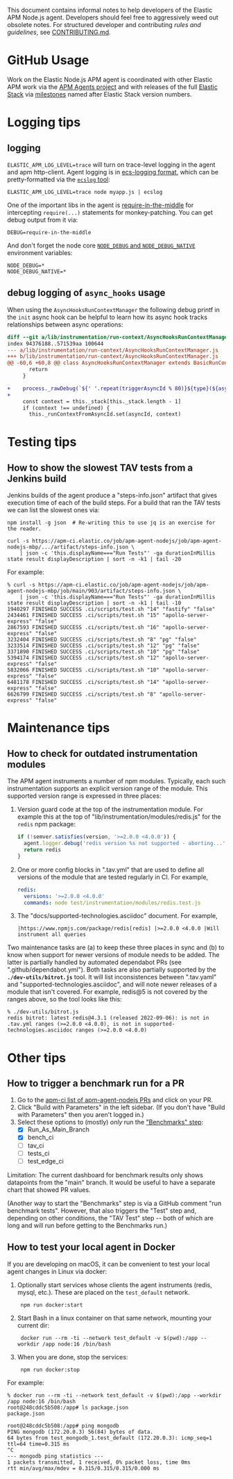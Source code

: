 This document contains informal notes to help developers of the Elastic APM
Node.js agent. Developers should feel free to aggressively weed out obsolete
notes. For structured developer and contributing *rules and guidelines*, see
[CONTRIBUTING.md](./CONTRIBUTING.md).


# GitHub Usage

Work on the Elastic Node.js APM agent is coordinated with other Elastic APM
work via the [APM Agents project](https://github.com/orgs/elastic/projects/454?card_filter_query=label%3Aagent-nodejs)
and with releases of the full [Elastic Stack](https://www.elastic.co/elastic-stack) via
[milestones](https://github.com/elastic/apm-agent-nodejs/milestones) named
after Elastic Stack version numbers.


# Logging tips

## logging

`ELASTIC_APM_LOG_LEVEL=trace` will turn on trace-level logging in the agent
and apm http-client. Agent logging is in [ecs-logging format](https://www.elastic.co/guide/en/ecs-logging/overview/current/intro.html),
which can be pretty-formatted via the [`ecslog` tool](https://github.com/trentm/go-ecslog):

    ELASTIC_APM_LOG_LEVEL=trace node myapp.js | ecslog

One of the important libs in the agent is [require-in-the-middle](https://github.com/elastic/require-in-the-middle)
for intercepting `require(...)` statements for monkey-patching. You can get
debug output from it via:

    DEBUG=require-in-the-middle

And don't forget the node core [`NODE_DEBUG` and `NODE_DEBUG_NATIVE`](https://nodejs.org/api/all.html#cli_node_debug_module)
environment variables:

    NODE_DEBUG=*
    NODE_DEBUG_NATIVE=*


## debug logging of `async_hooks` usage

When using the `AsyncHooksRunContextManager` the following debug printf in
the `init` async hook can be helpful to learn how its async hook tracks
relationships between async operations:

```diff
diff --git a/lib/instrumentation/run-context/AsyncHooksRunContextManager.js b/lib/instrumentation/run-context/AsyncHooksRunContextManager.js
index 94376188..571539aa 100644
--- a/lib/instrumentation/run-context/AsyncHooksRunContextManager.js
+++ b/lib/instrumentation/run-context/AsyncHooksRunContextManager.js
@@ -60,6 +60,8 @@ class AsyncHooksRunContextManager extends BasicRunContextManager {
       return
     }

+    process._rawDebug(`${' '.repeat(triggerAsyncId % 80)}${type}(${asyncId}): triggerAsyncId=${triggerAsyncId} executionAsyncId=${asyncHooks.executionAsyncId()}`);
+
     const context = this._stack[this._stack.length - 1]
     if (context !== undefined) {
       this._runContextFromAsyncId.set(asyncId, context)
```


# Testing tips

## How to show the slowest TAV tests from a Jenkins build

Jenkins builds of the agent produce a "steps-info.json" artifact that gives
execution time of each of the build steps. For a build that ran the TAV tests
we can list the slowest ones via:

```
npm install -g json  # Re-writing this to use jq is an exercise for the reader.

curl -s https://apm-ci.elastic.co/job/apm-agent-nodejs/job/apm-agent-nodejs-mbp/.../artifact/steps-info.json \
    | json -c 'this.displayName==="Run Tests"' -ga durationInMillis state result displayDescription | sort -n -k1 | tail -20
```

For example:

```
% curl -s https://apm-ci.elastic.co/job/apm-agent-nodejs/job/apm-agent-nodejs-mbp/job/main/903/artifact/steps-info.json \
    | json -c 'this.displayName==="Run Tests"' -ga durationInMillis state result displayDescription | sort -n -k1 | tail -10
1940297 FINISHED SUCCESS .ci/scripts/test.sh "14" "fastify" "false"
2434461 FINISHED SUCCESS .ci/scripts/test.sh "15" "apollo-server-express" "false"
2867593 FINISHED SUCCESS .ci/scripts/test.sh "16" "apollo-server-express" "false"
3232404 FINISHED SUCCESS .ci/scripts/test.sh "8" "pg" "false"
3233514 FINISHED SUCCESS .ci/scripts/test.sh "12" "pg" "false"
3371890 FINISHED SUCCESS .ci/scripts/test.sh "10" "pg" "false"
5394174 FINISHED SUCCESS .ci/scripts/test.sh "12" "apollo-server-express" "false"
5832066 FINISHED SUCCESS .ci/scripts/test.sh "10" "apollo-server-express" "false"
6481178 FINISHED SUCCESS .ci/scripts/test.sh "14" "apollo-server-express" "false"
6626799 FINISHED SUCCESS .ci/scripts/test.sh "8" "apollo-server-express" "false"
```

# Maintenance tips

## How to check for outdated instrumentation modules

The APM agent instruments a number of npm modules. Typically, each such
instrumentation supports an explicit version range of the module. This supported
version range is expressed in three places:

1. Version guard code at the top of the instrumentation module. For example this
   at the top of "lib/instrumentation/modules/redis.js" for the `redis` npm
   package:

    ```js
    if (!semver.satisfies(version, '>=2.0.0 <4.0.0')) {
      agent.logger.debug('redis version %s not supported - aborting...', version)
      return redis
    }
    ```

2. One or more config blocks in ".tav.yml" that are used to define all versions
   of the module that are tested regularly in CI. For example,

    ```yaml
    redis:
      versions: '>=2.0.0 <4.0.0'
      commands: node test/instrumentation/modules/redis.test.js
    ```

3. The "docs/supported-technologies.asciidoc" document. For example,

    ```
    |https://www.npmjs.com/package/redis[redis] |>=2.0.0 <4.0.0 |Will instrument all queries
    ```

Two maintenance tasks are (a) to keep these three places in sync and (b) to
know when support for newer versions of module needs to be added. The latter
is partially handled by automated dependabot PRs (see ".github/dependabot.yml").
Both tasks are also partially supported by the **`./dev-utils/bitrot.js`** tool.
It will list inconsistences between ".tav.yaml" and
"supported-technologies.asciidoc", and will note newer releases of a module
that isn't covered. For example, redis@5 is not covered by the ranges above,
so the tool looks like this:

```
% ./dev-utils/bitrot.js
redis bitrot: latest redis@4.3.1 (released 2022-09-06): is not in .tav.yml ranges (>=2.0.0 <4.0.0), is not in supported-technologies.asciidoc ranges (>=2.0.0 <4.0.0)
```


# Other tips

## How to trigger a benchmark run for a PR

1. Go to the [apm-ci list of apm-agent-nodejs PRs](https://apm-ci.elastic.co/job/apm-agent-nodejs/job/apm-agent-nodejs-mbp/view/change-requests/) and click on your PR.
2. Click "Build with Parameters" in the left sidebar. (If you don't have "Build with Parameters" then you aren't logged in.)
3. Select these options to (mostly) *only* run the ["Benchmarks" step](https://github.com/elastic/apm-agent-nodejs/blob/v3.14.0/.ci/Jenkinsfile#L311-L330):
    - [x] Run\_As\_Main\_Branch
    - [x] bench\_ci
    - [ ] tav\_ci
    - [ ] tests\_ci
    - [ ] test\_edge\_ci

Limitation: The current dashboard for benchmark results only shows datapoints
from the "main" branch. It would be useful to have a separate chart that
showed PR values.

(Another way to start the "Benchmarks" step is via a GitHub comment
"run benchmark tests". However, that also triggers the "Test" step
and, depending on other conditions, the "TAV Test" step -- both of which are
long and will run before getting to the Benchmarks run.)


## How to test your local agent in Docker

If you are developing on macOS, it can be convenient to test your local
agent changes in Linux via docker:

1. Optionally start services whose clients the agent instruments (redis, mysql,
   etc.). These are placed on the `test_default` network.

        npm run docker:start

2. Start Bash in a linux container on that same network, mounting your current
   dir:

        docker run --rm -ti --network test_default -v $(pwd):/app --workdir /app node:16 /bin/bash

3. When you are done, stop the services:

        npm run docker:stop

For example:

```
% docker run --rm -ti --network test_default -v $(pwd):/app --workdir /app node:16 /bin/bash
root@248cddc5b508:/app# ls package.json
package.json

root@248cddc5b508:/app# ping mongodb
PING mongodb (172.20.0.3) 56(84) bytes of data.
64 bytes from test_mongodb_1.test_default (172.20.0.3): icmp_seq=1 ttl=64 time=0.315 ms
^C
--- mongodb ping statistics ---
1 packets transmitted, 1 received, 0% packet loss, time 0ms
rtt min/avg/max/mdev = 0.315/0.315/0.315/0.000 ms
```
